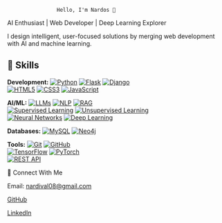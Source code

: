                    Hello, I'm Nardos 👋
AI Enthusiast | Web Developer | Deep Learning Explorer

I design intelligent, user-focused solutions by merging web development with AI and machine learning.

## 🔧 Skills

**Development:** [![Python](https://img.shields.io/badge/Python-3776AB?style=for-the-badge&logo=python&logoColor=white&color=2A2A2A)](https://www.python.org/) 
[![Flask](https://img.shields.io/badge/Flask-000000?style=for-the-badge&logo=flask&logoColor=white&color=2A2A2A)](https://flask.palletsprojects.com/) 
[![Django](https://img.shields.io/badge/Django-092E20?style=for-the-badge&logo=django&logoColor=white&color=2A2A2A)](https://www.djangoproject.com/)  
[![HTML5](https://img.shields.io/badge/HTML5-E34F26?style=for-the-badge&logo=html5&logoColor=white&color=2A2A2A)](https://developer.mozilla.org/en-US/docs/Web/HTML) 
[![CSS3](https://img.shields.io/badge/CSS3-1572B6?style=for-the-badge&logo=css3&logoColor=white&color=2A2A2A)](https://developer.mozilla.org/en-US/docs/Web/CSS) 
[![JavaScript](https://img.shields.io/badge/JavaScript-F7DF1E?style=for-the-badge&logo=javascript&logoColor=black&color=2A2A2A)](https://developer.mozilla.org/en-US/docs/Web/JavaScript)  

**AI/ML:** [![LLMs](https://img.shields.io/badge/LLMs-FF8C00?style=for-the-badge&logo=google&logoColor=white&color=2A2A2A)](https://en.wikipedia.org/wiki/Large_language_model) 
[![NLP](https://img.shields.io/badge/NLP-008080?style=for-the-badge&logo=language&logoColor=white&color=2A2A2A)](https://en.wikipedia.org/wiki/Natural_language_processing) 
[![RAG](https://img.shields.io/badge/RAG-008080?style=for-the-badge&logo=brain&logoColor=white&color=2A2A2A)](https://en.wikipedia.org/wiki/Retrieval-augmented_generation)  
[![Supervised Learning](https://img.shields.io/badge/Supervised%20Learning-FF5733?style=for-the-badge&logo=brain&logoColor=white&color=2A2A2A)](https://en.wikipedia.org/wiki/Supervised_learning) 
[![Unsupervised Learning](https://img.shields.io/badge/Unsupervised%20Learning-900C3F?style=for-the-badge&logo=brain&logoColor=white&color=2A2A2A)](https://en.wikipedia.org/wiki/Unsupervised_learning)  
[![Neural Networks](https://img.shields.io/badge/Neural%20Networks-00BFFF?style=for-the-badge&logo=brain&logoColor=white&color=2A2A2A)](https://en.wikipedia.org/wiki/Artificial_neural_network) 
[![Deep Learning](https://img.shields.io/badge/Deep%20Learning-4B0082?style=for-the-badge&logo=brain&logoColor=white&color=2A2A2A)](https://en.wikipedia.org/wiki/Deep_learning)  

**Databases:** [![MySQL](https://img.shields.io/badge/MySQL-00758F?style=for-the-badge&logo=mysql&logoColor=white&color=2A2A2A)](https://www.mysql.com/) 
[![Neo4j](https://img.shields.io/badge/Neo4j-3C873A?style=for-the-badge&logo=neo4j&logoColor=white&color=2A2A2A)](https://neo4j.com/)  

**Tools:** [![Git](https://img.shields.io/badge/Git-F1502F?style=for-the-badge&logo=git&logoColor=white&color=2A2A2A)](https://git-scm.com/) 
[![GitHub](https://img.shields.io/badge/GitHub-181717?style=for-the-badge&logo=github&logoColor=white&color=2A2A2A)](https://github.com/)  
[![TensorFlow](https://img.shields.io/badge/TensorFlow-FF6F00?style=for-the-badge&logo=tensorflow&logoColor=white&color=2A2A2A)](https://www.tensorflow.org/) 
[![PyTorch](https://img.shields.io/badge/PyTorch-EE4C2C?style=for-the-badge&logo=pytorch&logoColor=white&color=2A2A2A)](https://pytorch.org/)  
[![REST API](https://img.shields.io/badge/REST%20API-00A4A6?style=for-the-badge&logo=api&logoColor=white&color=2A2A2A)](https://en.wikipedia.org/wiki/Representational_state_transfer)



📢 Connect With Me

   Email: nardival08@gmail.com

   [GitHub](https://github.com/Nardos-serkalem)

   [LinkedIn](https://www.linkedin.com/in/nardi21)






  
                           



